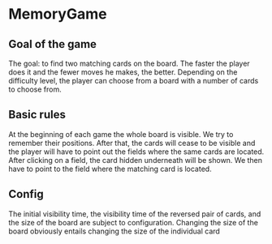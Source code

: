 # MemoryGame

## Goal of the game 
The goal: to find two matching cards on the board. The faster the player does it and the fewer moves he makes, the better. Depending on the difficulty level, the player can choose from a board with a number of cards to choose from.

## Basic rules
At the beginning of each game the whole board is visible. We try to remember their positions. After that, the cards will cease to be visible and the player will have to point out the fields where the same cards are located. After clicking on a field, the card hidden underneath will be shown. We then have to point to the field where the matching card is located.

## Config
The initial visibility time, the visibility time of the reversed pair of cards, and the size of the board are subject to configuration. Changing the size of the board obviously entails changing the size of the individual card
